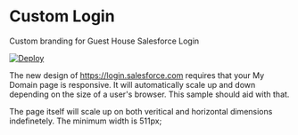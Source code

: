 Custom Login
====================

Custom branding for Guest House Salesforce Login

[![Deploy](https://www.herokucdn.com/deploy/button.png)](https://heroku.com/deploy?template=https://github.com/BrandonSFDC/CustomLogin)

The new design of https://login.salesforce.com requires that your My Domain page is responsive.   It will automatically scale up and down depending on the size of a user's browser.   This sample should aid with that.

The page itself will scale up on both veritical and horizontal dimensions indefinetely.   The minimum width is 511px;


